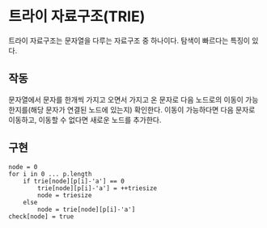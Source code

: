 트라이 자료구조(TRIE)
=====================

트라이 자료구조는 문자열을 다루는 자료구조 중 하나이다.
탐색이 빠르다는 특징이 있다.


작동
----

문자열에서 문자를 한개씩 가지고 오면서 가지고 온 문자로 다음 노드로의 이동이 가능한지를(해당 문자가 연결된 노드에 있는지) 확인한다.
이동이 가능하다면 다음 문자로 이동하고, 이동할 수 없다면 새로운 노드를 추가한다.


구현
----
```
node = 0
for i in 0 ... p.length
    if trie[node][p[i]-'a'] == 0
        trie[node][p[i]-'a'] = ++triesize
        node = triesize
    else
        node = trie[node][p[i]-'a']
check[node] = true 
```

